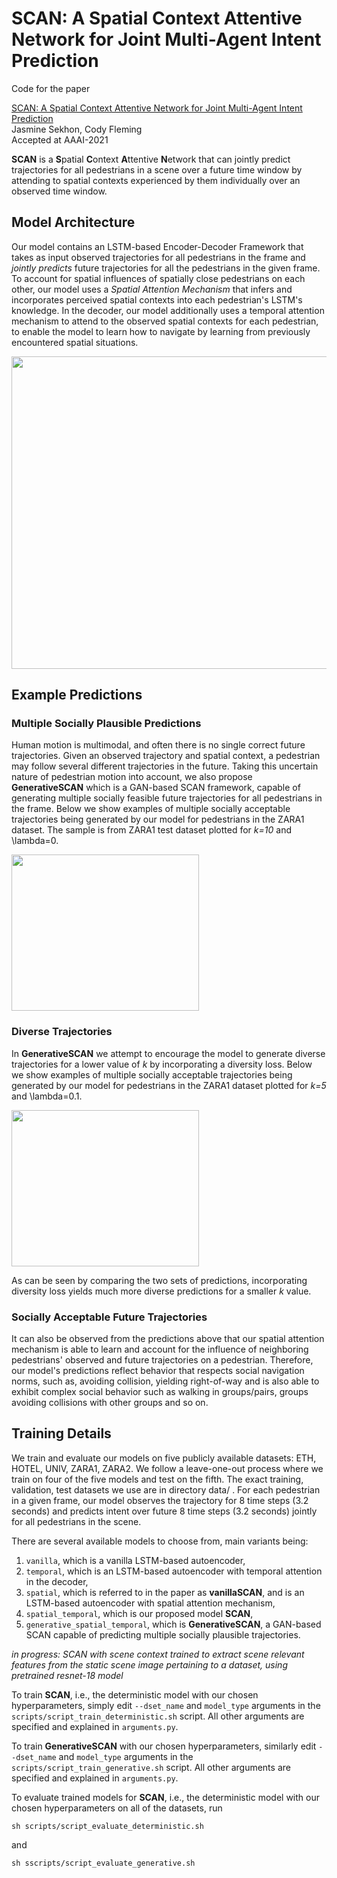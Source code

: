 # SCAN: A Spatial Context Attentive Network for Joint Multi-Agent Intent Prediction

Code for the paper

[SCAN: A Spatial Context Attentive Network for Joint Multi-Agent Intent Prediction](https://arxiv.org/abs/2102.00109)\
Jasmine Sekhon, Cody Fleming \
Accepted at AAAI-2021 

**SCAN** is a **S**patial **C**ontext **A**ttentive **N**etwork that can jointly predict trajectories for all pedestrians in a scene over a future time window by attending to spatial contexts experienced by them individually over an observed time window. 

## Model Architecture

Our model contains an LSTM-based Encoder-Decoder Framework that takes as input observed trajectories for all pedestrians in the frame and <em> jointly predicts </em> future trajectories for all the pedestrians in the given frame. To account for spatial influences of spatially close pedestrians on each other, our model uses a <em> Spatial Attention Mechanism </em> that infers and incorporates perceived spatial contexts into each pedestrian's LSTM's knowledge. In the decoder, our model additionally uses a temporal attention mechanism to attend to the observed spatial contexts for each pedestrian, to enable the model to learn how to navigate by learning from previously encountered spatial situations. 

<img src = https://github.com/coordinated-systems-lab/AAAI-21-Submission/blob/master/model.png width="1000" height="500">

## Example Predictions

### Multiple Socially Plausible Predictions
Human motion is multimodal, and often there is no single correct future trajectories. Given an observed trajectory and spatial context, a pedestrian may follow several different trajectories in the future. Taking this uncertain nature of pedestrian motion into account, we also propose **GenerativeSCAN** which is a GAN-based SCAN framework, capable of generating multiple socially feasible future trajectories for all pedestrians in the frame. Below we show examples of multiple socially acceptable trajectories being generated by our model for pedestrians in the ZARA1 dataset. The sample is from ZARA1 test dataset plotted for <em>k=10</em> and \lambda=0. 

  <img src = https://github.com/coordinated-systems-lab/AAAI-21-Submission/blob/master/plots/10-0.0-zara1/movie.gif width="300" height="250"> 
  
 
 ### Diverse Trajectories
In **GenerativeSCAN** we attempt to encourage the model to generate diverse trajectories for a lower value of <em>k</em> by incorporating a diversity loss. Below we show examples of multiple socially acceptable trajectories being generated by our model for pedestrians in the ZARA1 dataset plotted for <em>k=5</em> and \lambda=0.1. 
  
  <img src = https://github.com/coordinated-systems-lab/AAAI-21-Submission/blob/master/plots/5-0.1-zara1/movie.gif width="300" height="250"> 
  
As can be seen by comparing the two sets of predictions, incorporating diversity loss yields much more diverse predictions for a smaller <em>k</em> value. 

### Socially Acceptable Future Trajectories 
It can also be observed from the predictions above that our spatial attention mechanism is able to learn and account for the influence of neighboring pedestrians' observed and future trajectories on a pedestrian. Therefore, our model's predictions reflect behavior that respects social navigation norms, such as, avoiding collision, yielding right-of-way and is also able to exhibit complex social behavior such as walking in groups/pairs, groups avoiding collisions with other groups and so on. 

## Training Details

We train and evaluate our models on five publicly available datasets: ETH, HOTEL, UNIV, ZARA1, ZARA2. We follow a leave-one-out process where we train on four of the five models and test on the fifth. The exact training, validation, test datasets we use are in directory data/ . For each pedestrian in a given frame, our model observes the trajectory for 8 time steps (3.2 seconds) and predicts intent over future 8 time steps (3.2 seconds) jointly for all pedestrians in the scene.

There are several available models to choose from, main variants being:
1. `vanilla`, which is a vanilla LSTM-based autoencoder,
2. `temporal`, which is an LSTM-based autoencoder with temporal attention in the decoder, 
3. `spatial`, which is referred to in the paper as **vanillaSCAN**, and is an LSTM-based autoencoder with spatial attention mechanism, 
4. `spatial_temporal`, which is our proposed model **SCAN**, 
5. `generative_spatial_temporal`, which is **GenerativeSCAN**, a GAN-based SCAN capable of predicting multiple socially plausible trajectories. 

<em> in progress: SCAN with scene context trained to extract scene relevant features from the static scene image pertaining to a dataset, using pretrained resnet-18 model </em>

To train **SCAN**, i.e., the deterministic model with our chosen hyperparameters, simply edit `--dset_name` and `model_type` arguments in the `scripts/script_train_deterministic.sh` script. 
All other arguments are specified and explained in `arguments.py`. 

To train **GenerativeSCAN** with our chosen hyperparameters, similarly edit `--dset_name` and `model_type` arguments in the `scripts/script_train_generative.sh` script. 
All other arguments are specified and explained in `arguments.py`.

To evaluate trained models for **SCAN**, i.e., the deterministic model with our chosen hyperparameters on all of the datasets, run

```
sh scripts/script_evaluate_deterministic.sh 
```
and 

```
sh sscripts/script_evaluate_generative.sh
```









